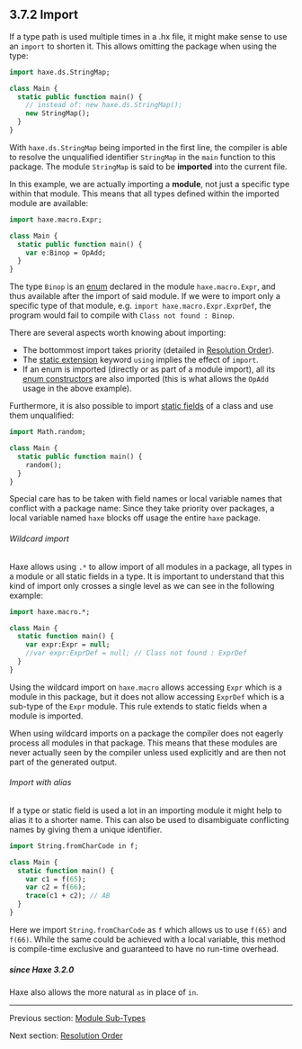 ## 3.7.2 Import

If a type path is used multiple times in a .hx file, it might make sense to use an `import` to shorten it. This allows omitting the package when using the type:

```haxe
import haxe.ds.StringMap;

class Main {
  static public function main() {
    // instead of: new haxe.ds.StringMap();
    new StringMap();
  }
}
```

With `haxe.ds.StringMap` being imported in the first line, the compiler is able to resolve the unqualified identifier `StringMap` in the `main` function to this package. The module `StringMap` is said to be **imported** into the current file.

In this example, we are actually importing a **module**, not just a specific type within that module. This means that all types defined within the imported module are available:

```haxe
import haxe.macro.Expr;

class Main {
  static public function main() {
    var e:Binop = OpAdd;
  }
}
```

The type `Binop` is an [enum](types-enum-instance.md) declared in the module `haxe.macro.Expr`, and thus available after the import of said module. If we were to import only a specific type of that module, e.g. `import haxe.macro.Expr.ExprDef`, the program would fail to compile with `Class not found : Binop`.

There are several aspects worth knowing about importing:

* The bottommost import takes priority (detailed in [Resolution Order](type-system-resolution-order.md)).
* The [static extension](lf-static-extension.md) keyword `using` implies the effect of `import`.
* If an enum is imported (directly or as part of a module import), all its [enum constructors](types-enum-constructor.md) are also imported (this is what allows the `OpAdd` usage in the above example).

Furthermore, it is also possible to import [static fields](class-field.md) of a class and use them unqualified:

```haxe
import Math.random;

class Main {
  static public function main() {
    random();
  }
}
```

Special care has to be taken with field names or local variable names that conflict with a package name: Since they take priority over packages, a local variable named `haxe` blocks off usage the entire `haxe` package.

###### Wildcard import

Haxe allows using `.*` to allow import of all modules in a package, all types in a module or all static fields in a type. It is important to understand that this kind of import only crosses a single level as we can see in the following example:

```haxe
import haxe.macro.*;

class Main {
  static function main() {
    var expr:Expr = null;
    //var expr:ExprDef = null; // Class not found : ExprDef
  }
}
```

Using the wildcard import on `haxe.macro` allows accessing `Expr` which is a module in this package, but it does not allow accessing `ExprDef` which is a sub-type of the `Expr` module. This rule extends to static fields when a module is imported.

When using wildcard imports on a package the compiler does not eagerly process all modules in that package. This means that these modules are never actually seen by the compiler unless used explicitly and are then not part of the generated output.

###### Import with alias

If a type or static field is used a lot in an importing module it might help to alias it to a shorter name. This can also be used to disambiguate conflicting names by giving them a unique identifier.

```haxe
import String.fromCharCode in f;

class Main {
  static function main() {
    var c1 = f(65);
    var c2 = f(66);
    trace(c1 + c2); // AB
  }
}
```

Here we import `String.fromCharCode` as `f` which allows us to use `f(65)` and `f(66)`. While the same could be achieved with a local variable, this method is compile-time exclusive and guaranteed to have no run-time overhead.

##### since Haxe 3.2.0

Haxe also allows the more natural `as` in place of `in`.

---

Previous section: [Module Sub-Types](type-system-module-sub-types.md)

Next section: [Resolution Order](type-system-resolution-order.md)
